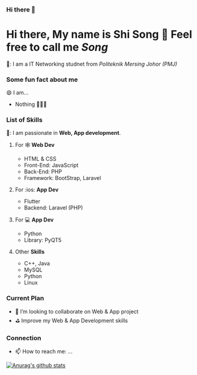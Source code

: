 ### Hi there 👋

<!--
**XPH0816/XPH0816** is a ✨ _special_ ✨ repository because its `README.md` (this file) appears on your GitHub profile.

Here are some ideas to get you started:

- 🔭 I’m currently working on ...
- 🌱 I’m currently learning ...
- 👯 I’m looking to collaborate on ...
- 🤔 I’m looking for help with ...
- 💬 Ask me about ...
- 📫 How to reach me: ...
- 😄 Pronouns: ...
- ⚡ Fun fact: ...
-->

# Hi there, My name is **Shi Song** 👋 Feel free to call me *Song*
🔭: I am a IT Networking studnet from *Politeknik Mersing Johor (PMJ)*


### Some fun fact about me
:smile: I am... 
- Nothing 🤣🤣🤣


### List of Skills
🌱: I am passionate in **Web, App development**.

1. For :spider_web: **Web Dev**
   - HTML & CSS
   - Front-End: JavaScript
   - Back-End: PHP
   - Framework: BootStrap, Laravel

2. For :ios: **App Dev**
   - Flutter
   - Backend: Laravel (PHP)

3. For :computer: **App Dev**
   - Python
   - Library: PyQT5

4. Other **Skills**
   - C++, Java
   - MySQL
   - Python
   - Linux


### Current Plan
- 👯 I’m looking to collaborate on Web & App project
- :golf: Improve my Web & App Development skills


### Connection
- 📫 How to reach me: ...


[![Anurag's github stats](https://github-readme-stats.vercel.app/api?username=XPH0816)](https://github.com/XPH0816/github-readme-stats)



